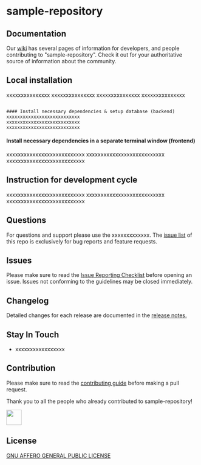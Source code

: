 # sample-repository


## Documentation

Our [wiki](https://github.com/unicefecar/sample-repository/wiki) has several pages of information for developers, and people contributing to "sample-repository". Check it out for your authoritative source of information about the <sample-repository> community.


## Local installation

xxxxxxxxxxxxxxx
xxxxxxxxxxxxxxx
xxxxxxxxxxxxxxx
xxxxxxxxxxxxxxx
```

#### Install necessary dependencies & setup database (backend)
xxxxxxxxxxxxxxxxxxxxxxxxxxx
xxxxxxxxxxxxxxxxxxxxxxxxxxx
xxxxxxxxxxxxxxxxxxxxxxxxxxx

```
#### Install necessary dependencies in a separate terminal window (frontend)
xxxxxxxxxxxxxxxxxxxxxxxxxxx
xxxxxxxxxxxxxxxxxxxxxxxxxxx
xxxxxxxxxxxxxxxxxxxxxxxxxxx

## Instruction for development cycle
xxxxxxxxxxxxxxxxxxxxxxxxxxx
xxxxxxxxxxxxxxxxxxxxxxxxxxx
xxxxxxxxxxxxxxxxxxxxxxxxxxx

## Questions

For questions and support please use the xxxxxxxxxxxxx. The [issue list](https://github.com/unicefecar/sample-repository/issues) of this repo is exclusively for bug reports and feature requests.

## Issues

Please make sure to read the [Issue Reporting Checklist](https://github.com/unicefecar/sample-repository/blob/master/CONTRIBUTING.md) before opening an issue. Issues not conforming to the guidelines may be closed immediately.


## Changelog

Detailed changes for each release are documented in the [release notes.](https://github.com/unicefecar/sample-repository/releases)


## Stay In Touch

- xxxxxxxxxxxxxxxxx


## Contribution

Please make sure to read the [contributing guide](https://github.com/unicefecar/sample-repository/blob/master/CONTRIBUTING.md) before making a pull request. 

Thank you to all the people who already contributed to sample-repository!

<a href="https://github.com/bppanwar"><img src="https://avatars1.githubusercontent.com/u/6149957?v=4" width=40></a>

            

## License
[GNU AFFERO GENERAL PUBLIC LICENSE](https://github.com/unicefecar/sample-repository/blob/master/LICENSE)

